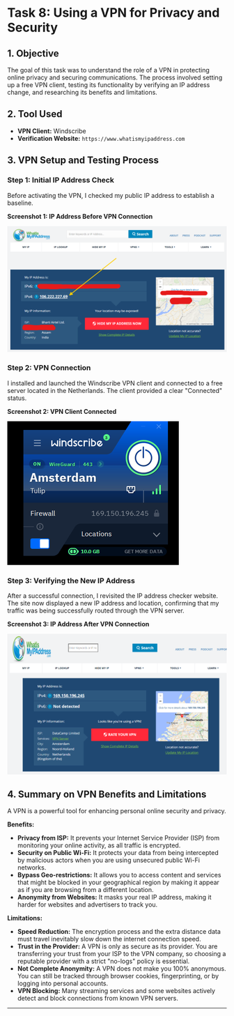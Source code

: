 # Task 8: Using a VPN for Privacy and Security

## 1. Objective

The goal of this task was to understand the role of a VPN in protecting online privacy and securing communications. The process involved setting up a free VPN client, testing its functionality by verifying an IP address change, and researching its benefits and limitations.

## 2. Tool Used

-   **VPN Client:** Windscribe
-   **Verification Website:** `https://www.whatismyipaddress.com`

## 3. VPN Setup and Testing Process

### Step 1: Initial IP Address Check
Before activating the VPN, I checked my public IP address to establish a baseline.

**Screenshot 1: IP Address Before VPN Connection**

<img src="/Task 8 Working with VPNs/Images/Image1.png">

### Step 2: VPN Connection
I installed and launched the Windscribe VPN client and connected to a free server located in the Netherlands. The client provided a clear "Connected" status.

**Screenshot 2: VPN Client Connected**

<img src="/Task 8 Working with VPNs/Images/Image2.png">

### Step 3: Verifying the New IP Address
After a successful connection, I revisited the IP address checker website. The site now displayed a new IP address and location, confirming that my traffic was being successfully routed through the VPN server.

**Screenshot 3: IP Address After VPN Connection**

<img src="/Task 8 Working with VPNs/Images/Image3.png">

## 4. Summary on VPN Benefits and Limitations

A VPN is a powerful tool for enhancing personal online security and privacy.

**Benefits:**
-   **Privacy from ISP:** It prevents your Internet Service Provider (ISP) from monitoring your online activity, as all traffic is encrypted.
-   **Security on Public Wi-Fi:** It protects your data from being intercepted by malicious actors when you are using unsecured public Wi-Fi networks.
-   **Bypass Geo-restrictions:** It allows you to access content and services that might be blocked in your geographical region by making it appear as if you are browsing from a different location.
-   **Anonymity from Websites:** It masks your real IP address, making it harder for websites and advertisers to track you.

**Limitations:**
-   **Speed Reduction:** The encryption process and the extra distance data must travel inevitably slow down the internet connection speed.
-   **Trust in the Provider:** A VPN is only as secure as its provider. You are transferring your trust from your ISP to the VPN company, so choosing a reputable provider with a strict "no-logs" policy is essential.
-   **Not Complete Anonymity:** A VPN does not make you 100% anonymous. You can still be tracked through browser cookies, fingerprinting, or by logging into personal accounts.
-   **VPN Blocking:** Many streaming services and some websites actively detect and block connections from known VPN servers.

---
